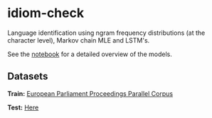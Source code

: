 # idiom-check
Language identification using ngram frequency distributions (at the character level), Markov chain MLE and LSTM's.

See the [notebook](https://nbviewer.jupyter.org/github/jbremz/idiom-check/blob/master/IdiomCheck%20-%20Language%20Detection.ipynb?flush_cache=true) for a detailed overview of the models. 

## Datasets
**Train:** [European Parliament Proceedings Parallel Corpus](http://www.statmt.org/europarl/)

**Test:** [Here](https://storage.googleapis.com/google-code-archive-downloads/v2/code.google.com/language-detection/europarl-test.zip)
